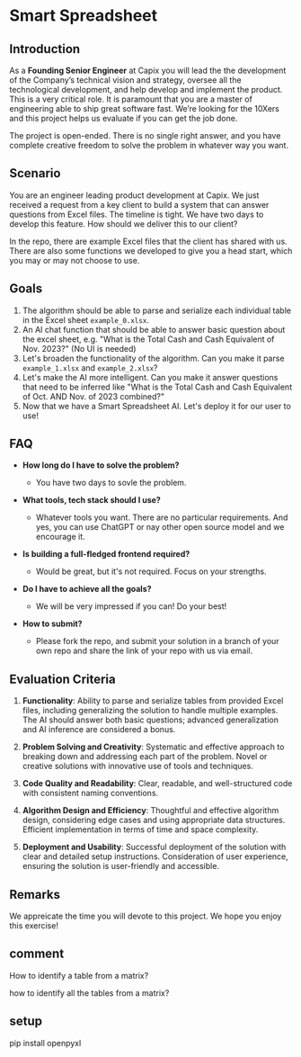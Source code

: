 # Smart Spreadsheet

## Introduction

As a **Founding Senior Engineer** at Capix you will lead the the development of the Company’s technical vision and strategy, oversee all the technological development, and help develop and implement the product. This is a very critical role. It is paramount that you are a master of engineering able to ship great software fast. We’re looking for the 10Xers and this project helps us evaluate if you can get the job done.

The project is open-ended. There is no single right answer, and you have complete creative freedom to solve the problem in whatever way you want.

## Scenario

You are an engineer leading product development at Capix. We just received a request from a key client to build a system that can answer questions from Excel files. The timeline is tight. We have two days to develop this feature. How should we deliver this to our client?


In the repo, there are example Excel files that the client has shared with us. There are also some functions we developed to give you a head start, which you may or may not choose to use.

## Goals

1. The algorithm should be able to parse and serialize each individual table in the Excel sheet `example_0.xlsx`.
2. An AI chat function that should be able to answer basic question about the excel sheet, e.g. "What is the Total Cash and Cash Equivalent of Nov. 2023?" (No UI is needed)
3. Let's broaden the functionality of the algorithm. Can you make it parse `example_1.xlsx` and `example_2.xlsx`?
4. Let's make the AI more intelligent. Can you make it answer questions that need to be inferred like "What is the Total Cash and Cash Equivalent of Oct. AND Nov. of 2023 combined?"
5. Now that we have a Smart Spreadsheet AI. Let's deploy it for our user to use!

## FAQ
* **How long do I have to solve the problem?**

  * You have two days to sovle the problem.

* **What tools, tech stack should I use?**

  * Whatever tools you want. There are no particular requirements. And yes, you can use ChatGPT or nay other open source model and we encourage it.

* **Is building a full-fledged frontend required?**
  * Would be great, but it's not required. Focus on your strengths.

* **Do I have to achieve all the goals?**

  * We will be very impressed if you can! Do your best!

* **How to submit?**

  * Please fork the repo, and submit your solution in a branch of your own repo and share the link of your repo with us via email.

## Evaluation Criteria

1. **Functionality**: Ability to parse and serialize tables from provided Excel files, including generalizing the solution to handle multiple examples. The AI should answer both basic questions; advanced generalization and AI inference are considered a bonus.

2. **Problem Solving and Creativity**: Systematic and effective approach to breaking down and addressing each part of the problem. Novel or creative solutions with innovative use of tools and techniques.

3. **Code Quality and Readability**: Clear, readable, and well-structured code with consistent naming conventions.

4. **Algorithm Design and Efficiency**: Thoughtful and effective algorithm design, considering edge cases and using appropriate data structures. Efficient implementation in terms of time and space complexity.

5. **Deployment and Usability**: Successful deployment of the solution with clear and detailed setup instructions. Consideration of user experience, ensuring the solution is user-friendly and accessible.

## Remarks

We appreicate the time you will devote to this project. We hope you enjoy this exercise!


## comment

How to identify a table from a matrix?

how to identify all the tables from a matrix?

## setup

pip install openpyxl

